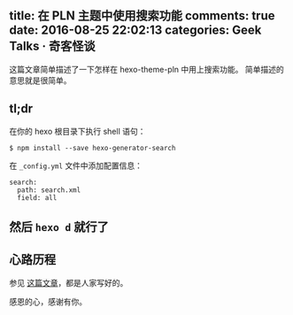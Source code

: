 title: 在 PLN 主题中使用搜索功能
comments: true
date: 2016-08-25 22:02:13
categories: Geek Talks · 奇客怪谈
---
这篇文章简单描述了一下怎样在 hexo-theme-pln 中用上搜索功能。
简单描述的意思就是很简单。
## tl;dr
在你的 hexo 根目录下执行 shell 语句：  
```
$ npm install --save hexo-generator-search
```

在 `_config.yml` 文件中添加配置信息：  
```
search:
  path: search.xml
  field: all
```

然后 `hexo d` 就行了
---
## 心路历程
参见 [这篇文章](//hahack.com/codes/local-search-engine-for-hexo/)，都是人家写好的。

感恩的心，感谢有你。

